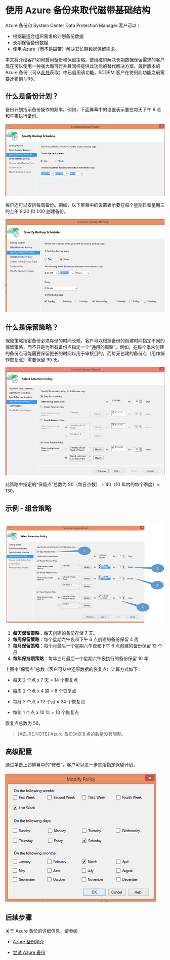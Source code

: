<properties
   pageTitle="使用 Azure 备份来取代磁带基础结构 | Windows Azure"
   description="了解如何 Azure 备份如何提供类似于磁带的语义，让你在 Azure 中备份和还原数据"
   services="backup"
   documentationCenter=""
   authors="Jim-Parker"
   manager="jwhit"
   editor=""/>
<tags
   ms.service="backup"
   ms.date="09/22/2015"
   wacn.date="01/15/2016"/>

# 使用 Azure 备份来取代磁带基础结构

Azure 备份和 System Center Data Protection Manager 客户可以：
- 根据最适合组织需求的计划备份数据
- 长期保留备份数据
- 使用 Azure（而不是磁带）解决其长期数据保留需求。

本文将介绍客户如何启用备份和保留策略。使用磁带解决长期数据保留需求的客户现在可以使用一种强大而可行并且同样提供此功能的替代解决方案。最新版本的 Azure 备份（可从[此处](http://aka.ms/azurebackup_agent)获取）中已启用该功能。SCDPM 客户在使用此功能之前需要迁移到 UR5。

## 什么是备份计划？
备份计划指示备份操作的频率。例如，下面屏幕中的设置表示要在每天下午 6 点和午夜执行备份。

![每日计划][1]

客户还可以安排每周备份。例如，以下屏幕中的设置表示要在每个星期日和星期三的上午 9:30 和 1:00 创建备份。

![每周计划][2]

## 什么是保留策略？
保留策略指定备份必须存储的时间长短。客户可以根据备份的创建时间指定不同的保留策略，而不只是为所有备份点指定一个“通用的策略”。例如，在每个季末创建的备份点可能需要保留更长的时间以用于审核目的，而每天创建的备份点（用作操作恢复点）需要保留 90 天。

![保留策略][3]

此策略中指定的“保留点”总数为 90（每日点数） + 40（10 年内的每个季度）= 130。

## 示例 - 组合策略
<br/> ![示例屏幕][4]

1. **每天保留策略**：每天创建的备份存储 7 天。
2. **每周保留策略**：每个星期六午夜和下午 6 点创建的备份保留 4 周
3. **每月保留策略**：每个月最后一个星期六午夜和下午 6 点创建的备份保留 12 个月
4. **每年保持期策略**：每年三月最后一个星期六午夜执行的备份保留 10 年

上图中“保留点”总数（客户可从中还原数据的恢复点）计算方式如下：

+ 每天 2 个点 x 7 天 = 14 个恢复点

+ 每周 2 个点 x 4 周 = 8 个恢复点

+ 每月 2 个点 x 12 个月 = 24 个恢复点

+ 每年 1 个点 x 10 年 = 10 个恢复点

恢复点总数为 56。

> [AZURE.NOTE] Azure 备份对恢复点的数量没有限制。

## 高级配置

通过单击上述屏幕中的“修改”，客户可以进一步灵活指定保留计划。<br/>

![修改][5]

## 后续步骤
关于 Azure 备份的详细信息，请参阅

- [Azure 备份简介](/documentation/articles/backup-introduction-to-azure-backup)

- [尝试 Azure 备份](/documentation/articles/backup-try-azure-backup-in-10-mins)

<!--Image references-->
[1]: ./media/backup-azure-backup-cloud-as-tape/dailybackupschedule.png
[2]: ./media/backup-azure-backup-cloud-as-tape/weeklybackupschedule.png
[3]: ./media/backup-azure-backup-cloud-as-tape/retentionpolicy.png
[4]: ./media/backup-azure-backup-cloud-as-tape/samplescreen.png
[5]: ./media/backup-azure-backup-cloud-as-tape/modify.png

<!---HONumber=82-->